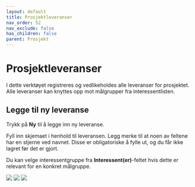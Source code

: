 ```yaml
---
layout: default
title: Prosjektleveranser
nav_order: 52
nav_exclude: false
has_children: false
parent: Prosjekt
---
```


# Prosjektleveranser

I dette verktøyet registreres og vedlikeholdes alle leveranser for prosjektet. Alle leveranser kan knyttes opp mot målgrupper fra interessentlisten.

## Legge til ny leveranse

Trykk på **Ny** til å legge inn ny leveranse.

Fyll inn skjemaet i henhold til leveransen. Legg merke til at noen av feltene har en stjerne ved navnet. Disse er obligatoriske å fylle ut, og du får ikke lagret før det er gjort.

Du kan velge interessentgruppe fra **Interessent(er)**-feltet hvis dette er relevant for en konkret målgruppe.

![](./media/leveranser1.png)
![](./media/leveranser2.png)
![](./media/leveranser3.png)
